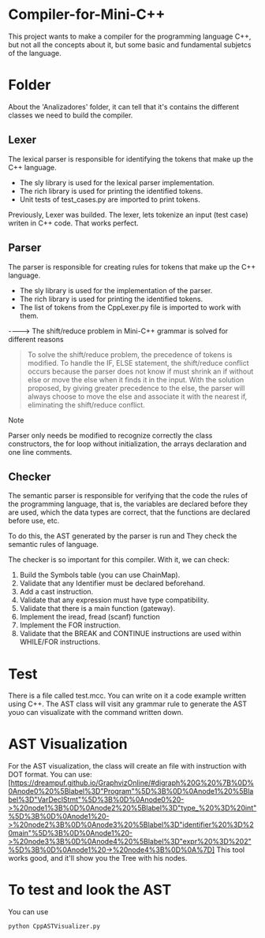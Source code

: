 # Compiler-for-Mini-C++
This project wants to make a compiler for the programming language C++, but not all the concepts about it, but some basic and fundamental subjetcs of the language.

# Folder

About the 'Analizadores' folder, it can tell that it's contains the different classes we need to build the compiler. 

## Lexer
 The lexical parser is responsible for identifying the tokens that make up the C++ language.
* The sly library is used for the lexical parser implementation.
* The rich library is used for printing the identified tokens.
* Unit tests of test_cases.py are imported to print tokens.

Previously, Lexer was builded. The lexer, lets tokenize an input (test case) writen in C++ code. That works perfect.


## Parser
The parser is responsible for creating rules for tokens that make up the C++ language.
* The sly library is used for the implementation of the parser.
* The rich library is used for printing the identified tokens.
* The list of tokens from the CppLexer.py file is imported to work with them.

----> The shift/reduce problem in Mini-C++ grammar is solved for different reasons


>To solve the shift/reduce problem, the precedence of tokens is modified. 
To handle the IF, ELSE statement, the shift/reduce conflict occurs because the parser does not know if 
must shrink an if without else or move the else when it finds it in the input. 
With the solution proposed, by giving greater precedence to the else, the parser will always choose to move 
the else and associate it with the nearest if, eliminating the shift/reduce conflict.

>[!NOTE]
   >
   >Parser only needs be modified to recognize correctly the class constructors, the for loop without initialization, the arrays declaration and one line comments.
## Checker
The semantic parser is responsible for verifying that the code the rules of the programming language, that is, the variables are declared before they are used, which
the data types are correct, that the functions are declared before use, etc.  

To do this, the AST generated by the parser is run and
They check the semantic rules of language. 


The checker is so important for this compiler. With it, we can check:

1. Build the Symbols table (you can use ChainMap).
2. Validate that any Identifier must be declared beforehand.
3. Add a cast instruction.
4. Validate that any expression must have type compatibility.
5. Validate that there is a main function (gateway).
6. Implement the iread, fread (scanf) function
7. Implement the FOR instruction.
8. Validate that the BREAK and CONTINUE instructions are used within WHILE/FOR instructions.

# Test
There is a file called test.mcc. You can write on it a code example written using C++. The AST class will visit any grammar rule to generate the AST youo can visualizate with the command written down.
# AST Visualization
For the AST visualization, the class will create an file with instruction with DOT format. You can use: [https://dreampuf.github.io/GraphvizOnline/#digraph%20G%20%7B%0D%0Anode0%20%5Blabel%3D"Program"%5D%3B%0D%0Anode1%20%5Blabel%3D"VarDeclStmt"%5D%3B%0D%0Anode0%20->%20node1%3B%0D%0Anode2%20%5Blabel%3D"type_%20%3D%20int"%5D%3B%0D%0Anode1%20->%20node2%3B%0D%0Anode3%20%5Blabel%3D"identifier%20%3D%20main"%5D%3B%0D%0Anode1%20->%20node3%3B%0D%0Anode4%20%5Blabel%3D"expr%20%3D%202"%5D%3B%0D%0Anode1%20->%20node4%3B%0D%0A%7D] This tool works good, and it'll show you the Tree with his nodes.

# To test and look the AST
You can use 
```
python CppASTVisualizer.py 
```

